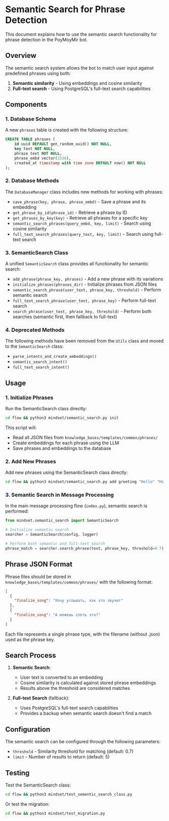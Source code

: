 # Semantic Search for Phrase Detection

This document explains how to use the semantic search functionality for phrase detection in the PoyMoyMir bot.

## Overview

The semantic search system allows the bot to match user input against predefined phrases using both:
1. **Semantic similarity** - Using embeddings and cosine similarity
2. **Full-text search** - Using PostgreSQL's full-text search capabilities

## Components

### 1. Database Schema

A new `phrases` table is created with the following structure:

```sql
CREATE TABLE phrases (
    id uuid DEFAULT gen_random_uuid() NOT NULL,
    key text NOT NULL,
    phrase text NOT NULL,
    phrase_embd vector(1536),
    created_at timestamp with time zone DEFAULT now() NOT NULL
);
```

### 2. Database Methods

The `DatabaseManager` class includes new methods for working with phrases:

- `save_phrase(key, phrase, phrase_embd)` - Save a phrase and its embedding
- `get_phrase_by_id(phrase_id)` - Retrieve a phrase by ID
- `get_phrases_by_key(key)` - Retrieve all phrases for a specific key
- `semantic_search_phrases(query_embd, key, limit)` - Search using cosine similarity
- `full_text_search_phrases(query_text, key, limit)` - Search using full-text search

### 3. SemanticSearch Class

A unified `SemanticSearch` class provides all functionality for semantic search:

- `add_phrase(phrase_key, phrases)` - Add a new phrase with its variations
- `initialize_phrases(phrases_dir)` - Initialize phrases from JSON files
- `semantic_search_phrase(user_text, phrase_key, threshold)` - Perform semantic search
- `full_text_search_phrase(user_text, phrase_key)` - Perform full-text search
- `search_phrase(user_text, phrase_key, threshold)` - Perform both searches (semantic first, then fallback to full-text)

### 4. Deprecated Methods

The following methods have been removed from the `Utils` class and moved to the `SemanticSearch` class:
- `parse_intents_and_create_embeddings()`
- `semantic_search_intent()`
- `full_text_search_intent()`

## Usage

### 1. Initialize Phrases

Run the SemanticSearch class directly:

```bash
cd flow && python3 mindset/semantic_search.py init
```

This script will:
- Read all JSON files from `knowledge_bases/templates/common/phrases/`
- Create embeddings for each phrase using the LLM
- Save phrases and embeddings to the database

### 2. Add New Phrases

Add new phrases using the SemanticSearch class directly:

```bash
cd flow && python3 mindset/semantic_search.py add greeting "Hello" "Hi there" "Good morning"
```

### 3. Semantic Search in Message Processing

In the main message processing flow (`index.py`), semantic search is performed:

```python
from mindset.semantic_search import SemanticSearch

# Initialize semantic search
searcher = SemanticSearch(config, logger)

# Perform both semantic and full-text search
phrase_match = searcher.search_phrase(text, phrase_key, threshold=0.7)
```

## Phrase JSON Format

Phrase files should be stored in `knowledge_bases/templates/common/phrases/` with the following format:

```json
[
  {
    "finalize_song": "Хочу услышать, как это звучит"
  },
  {
    "finalize_song": "А можешь спеть это?"
  }
]
```

Each file represents a single phrase type, with the filename (without .json) used as the phrase key.

## Search Process

1. **Semantic Search**:
   - User text is converted to an embedding
   - Cosine similarity is calculated against stored phrase embeddings
   - Results above the threshold are considered matches

2. **Full-text Search** (fallback):
   - Uses PostgreSQL's full-text search capabilities
   - Provides a backup when semantic search doesn't find a match

## Configuration

The semantic search can be configured through the following parameters:

- `threshold` - Similarity threshold for matching (default: 0.7)
- `limit` - Number of results to return (default: 5)

## Testing

Test the SemanticSearch class:

```bash
cd flow && python3 mindset/test_semantic_search_class.py
```

Or test the migration:

```bash
cd flow && python3 mindset/test_migration.py
```
